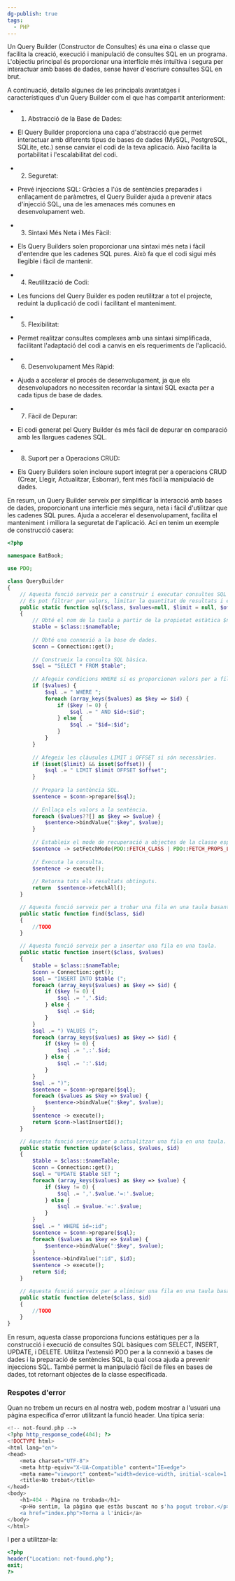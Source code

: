 ```yaml
---
dg-publish: true
tags:
  - PHP
---
```

Un Query Builder (Constructor de Consultes) és una eina o classe que facilita la creació, execució i manipulació de consultes SQL en un programa. L'objectiu principal és proporcionar una interfície més intuïtiva i segura per interactuar amb bases de dades, sense haver d'escriure consultes SQL en brut.

A continuació, detallo algunes de les principals avantatges i característiques d'un Query Builder com el que has compartit anteriorment:

 * 1. Abstracció de la Base de Dades:
 - El Query Builder proporciona una capa d'abstracció que permet interactuar amb diferents tipus de bases de dades (MySQL, PostgreSQL, SQLite, etc.) sense canviar el codi de la teva aplicació. Això facilita la portabilitat i l'escalabilitat del codi.

 * 2. Seguretat:
 - Prevé injeccions SQL: Gràcies a l'ús de sentències preparades i enllaçament de paràmetres, el Query Builder ajuda a prevenir atacs d'injecció SQL, una de les amenaces més comunes en desenvolupament web.

 * 3. Sintaxi Més Neta i Més Fàcil:
 - Els Query Builders solen proporcionar una sintaxi més neta i fàcil d'entendre que les cadenes SQL pures. Això fa que el codi sigui més llegible i fàcil de mantenir.

 * 4. Reutilització de Codi:
 - Les funcions del Query Builder es poden reutilitzar a tot el projecte, reduint la duplicació de codi i facilitant el manteniment.

 * 5. Flexibilitat:
 - Permet realitzar consultes complexes amb una sintaxi simplificada, facilitant l'adaptació del codi a canvis en els requeriments de l'aplicació.

 * 6. Desenvolupament Més Ràpid:
 - Ajuda a accelerar el procés de desenvolupament, ja que els desenvolupadors no necessiten recordar la sintaxi SQL exacta per a cada tipus de base de dades.

 * 7. Fàcil de Depurar:
 - El codi generat pel Query Builder és més fàcil de depurar en comparació amb les llargues cadenes SQL.

 * 8. Suport per a Operacions CRUD:
 - Els Query Builders solen incloure suport integrat per a operacions CRUD (Crear, Llegir, Actualitzar, Esborrar), fent més fàcil la manipulació de dades.

En resum, un Query Builder serveix per simplificar la interacció amb bases de dades, proporcionant una interfície més segura, neta i fàcil d'utilitzar que les cadenes SQL pures. Ajuda a accelerar el desenvolupament, facilita el manteniment i millora la seguretat de l'aplicació.
Ací en tenim un exemple de construcció casera:

```php
<?php

namespace BatBook;

use PDO;

class QueryBuilder
{
    // Aquesta funció serveix per a construir i executar consultes SQL de tipus SELECT.
    // Es pot filtrar per valors, limitar la quantitat de resultats i establir un offset.
    public static function sql($class, $values=null, $limit = null, $offset = null)
    {
        // Obté el nom de la taula a partir de la propietat estàtica $nameTable de la classe passada com argument.
        $table = $class::$nameTable;
        
        // Obté una connexió a la base de dades.
        $conn = Connection::get();
        
        // Construeix la consulta SQL bàsica.
        $sql = "SELECT * FROM $table";
        
        // Afegeix condicions WHERE si es proporcionen valors per a filtrar.
        if ($values) {
            $sql .= " WHERE ";
            foreach (array_keys($values) as $key => $id) {
                if ($key != 0) {
                    $sql .= " AND $id=:$id";
                } else {
                    $sql .= "$id=:$id";
                }
            }
        }
        
        // Afegeix les clàusules LIMIT i OFFSET si són necessàries.
        if (isset($limit) && isset($offset)) {
            $sql .= " LIMIT $limit OFFSET $offset";
        }
        
        // Prepara la sentència SQL.
        $sentence = $conn->prepare($sql);
        
        // Enllaça els valors a la sentència.
        foreach ($values??[] as $key => $value) {
            $sentence->bindValue(":$key", $value);
        }
        
        // Estableix el mode de recuperació a objectes de la classe especificada.
        $sentence -> setFetchMode(PDO::FETCH_CLASS | PDO::FETCH_PROPS_LATE , $class);
        
        // Executa la consulta.
        $sentence -> execute();
        
        // Retorna tots els resultats obtinguts.
        return  $sentence->fetchAll();
    }

    // Aquesta funció serveix per a trobar una fila en una taula basant-se en el seu ID.
    public static function find($class, $id)
    {
        //TODO
    }

    // Aquesta funció serveix per a insertar una fila en una taula.
    public static function insert($class, $values)
    {
        $table = $class::$nameTable;
        $conn = Connection::get();
        $sql = "INSERT INTO $table (";
        foreach (array_keys($values) as $key => $id) {
            if ($key != 0) {
                $sql .= ','.$id;
            } else {
                $sql .= $id;
            }
        }
        $sql .= ") VALUES (";
        foreach (array_keys($values) as $key => $id) {
            if ($key != 0) {
                $sql .= ',:'.$id;
            } else {
                $sql .= ':'.$id;
            }
        }
        $sql .= ")";
        $sentence = $conn->prepare($sql);
        foreach ($values as $key => $value) {
            $sentence->bindValue(":$key", $value);
        }
        $sentence -> execute();
        return $conn->lastInsertId();
    }

    // Aquesta funció serveix per a actualitzar una fila en una taula.
    public static function update($class, $values, $id)
    {
        $table = $class::$nameTable;
        $conn = Connection::get();
        $sql = "UPDATE $table SET ";
        foreach (array_keys($values) as $key => $value) {
            if ($key != 0) {
                $sql .= ','.$value.'=:'.$value;
            } else {
                $sql .= $value.'=:'.$value;
            }
        }
        $sql .= " WHERE id=:id";
        $sentence = $conn->prepare($sql);
        foreach ($values as $key => $value) {
            $sentence->bindValue(":$key", $value);
        }
        $sentence->bindValue(":id", $id);  
        $sentence -> execute();
        return $id;
    }

    // Aquesta funció serveix per a eliminar una fila en una taula basant-se en el seu ID.
    public static function delete($class, $id)
    {
        //TODO
    }
}
```

En resum, aquesta classe proporciona funcions estàtiques per a la construcció i execució de consultes SQL bàsiques com SELECT, INSERT, UPDATE, i DELETE. Utilitza l'extensió PDO per a la connexió a bases de dades i la preparació de sentències SQL, la qual cosa ajuda a prevenir injeccions SQL. També permet la manipulació fàcil de files en bases de dades, tot retornant objectes de la classe especificada.

### Respotes d'error

Quan no trebem un recurs en al nostra web, podem mostrar a l'usuari una pàgina específica d'error utilitzant la funció header. Una típica seria:

```php
<!-- not-found.php -->
<?php http_response_code(404); ?>
<!DOCTYPE html>
<html lang="en">
<head>
    <meta charset="UTF-8">
    <meta http-equiv="X-UA-Compatible" content="IE=edge">
    <meta name="viewport" content="width=device-width, initial-scale=1.0">
    <title>No trobat</title>
</head>
<body>
    <h1>404 - Pàgina no trobada</h1>
    <p>Ho sentim, la pàgina que estàs buscant no s'ha pogut trobar.</p>
    <a href="index.php">Torna a l'inici</a>
</body>
</html>
```

I per a utilitzar-la:

```php
<?php
header("Location: not-found.php");
exit;
?>

```

